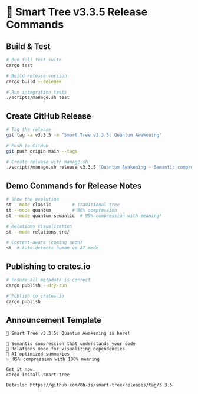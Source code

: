 # 🚀 Smart Tree v3.3.5 Release Commands

## Build & Test
```bash
# Run full test suite
cargo test

# Build release version
cargo build --release

# Run integration tests
./scripts/manage.sh test
```

## Create GitHub Release
```bash
# Tag the release
git tag -a v3.3.5 -m "Smart Tree v3.3.5: Quantum Awakening"

# Push to GitHub
git push origin main --tags

# Create release with manage.sh
./scripts/manage.sh release v3.3.5 "Quantum Awakening - Semantic compression meets code understanding!"
```

## Demo Commands for Release Notes
```bash
# Show the evolution
st --mode classic        # Traditional tree
st --mode quantum        # 90% compression
st --mode quantum-semantic  # 95% compression with meaning!

# Relations visualization
st --mode relations src/

# Content-aware (coming soon)
st  # Auto-detects human vs AI mode
```

## Publishing to crates.io
```bash
# Ensure all metadata is correct
cargo publish --dry-run

# Publish to crates.io
cargo publish
```

## Announcement Template
```
🎉 Smart Tree v3.3.5: Quantum Awakening is here!

🧬 Semantic compression that understands your code
🔗 Relations mode for visualizing dependencies  
🤖 AI-optimized summaries
💥 95% compression with 100% meaning

Get it now:
cargo install smart-tree

Details: https://github.com/8b-is/smart-tree/releases/tag/3.3.5
```